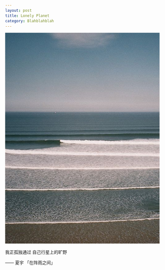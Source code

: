 ```yaml
---
layout: post
title: Lonely Planet
category: Blahblahblah
---
```


![tide](/images/tide.jpg "tide")

我正孤独通过
自己行星上的旷野

—— 夏宇 「在阵雨之间」

